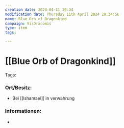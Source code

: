 ```yaml
---
creation date: 2024-04-11 20:34 
modification date: Thursday 11th April 2024 20:34:56 
name: Blue Orb of Dragonkind 
campaign: VisDraconis
type: item
tags:

--- 
```


# [[Blue Orb of Dragonkind]]

Tags: 

### Ort/Besitz:
- Bei [[Ishamael]] in verwahrung

### Informationen:
- 
